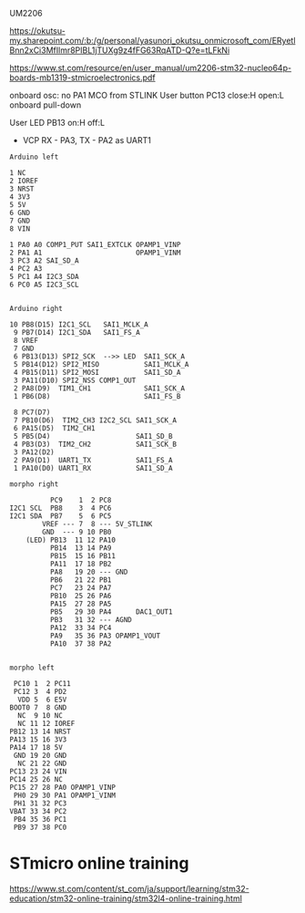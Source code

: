 UM2206

https://okutsu-my.sharepoint.com/:b:/g/personal/yasunori_okutsu_onmicrosoft_com/ERyetlBnn2xCi3MfIlmr8PIBL1jTUXg9z4fFG63RqATD-Q?e=tLFkNi

https://www.st.com/resource/en/user_manual/um2206-stm32-nucleo64p-boards-mb1319-stmicroelectronics.pdf

onboard osc: no
PA1 MCO from STLINK
User button PC13 close:H open:L onboard pull-down

User LED PB13 on:H off:L

- VCP RX - PA3, TX - PA2 as UART1


```
Arduino left

1 NC
2 IOREF
3 NRST
4 3V3
5 5V
6 GND
7 GND
8 VIN

1 PA0 A0 COMP1_PUT SAI1_EXTCLK OPAMP1_VINP
2 PA1 A1                       OPAMP1_VINM
3 PC3 A2 SAI_SD_A
4 PC2 A3
5 PC1 A4 I2C3_SDA
6 PC0 A5 I2C3_SCL


Arduino right

10 PB8(D15) I2C1_SCL   SAI1_MCLK_A
 9 PB7(D14) I2C1_SDA   SAI1_FS_A
 8 VREF
 7 GND
 6 PB13(D13) SPI2_SCK  -->> LED  SAI1_SCK_A
 5 PB14(D12) SPI2_MISO           SAI1_MCLK_A
 4 PB15(D11) SPI2_MOSI           SAI1_SD_A
 3 PA11(D10) SPI2_NSS COMP1_OUT
 2 PA8(D9)  TIM1_CH1             SAI1_SCK_A
 1 PB6(D8)                       SAI1_FS_B

 8 PC7(D7)  
 7 PB10(D6)  TIM2_CH3 I2C2_SCL SAI1_SCK_A
 6 PA15(D5)  TIM2_CH1
 5 PB5(D4)                     SAI1_SD_B
 4 PB3(D3)  TIM2_CH2           SAI1_SCK_B
 3 PA12(D2)  
 2 PA9(D1)  UART1_TX           SAI1_FS_A
 1 PA10(D0) UART1_RX           SAI1_SD_A

morpho right

          PC9    1  2 PC8
I2C1 SCL  PB8    3  4 PC6
I2C1 SDA  PB7    5  6 PC5
        VREF --- 7  8 --- 5V_STLINK
        GND  --- 9 10 PB0
    (LED) PB13  11 12 PA10
          PB14  13 14 PA9
          PB15  15 16 PB11
          PA11  17 18 PB2
          PA8   19 20 --- GND
          PB6   21 22 PB1
          PC7   23 24 PA7
          PB10  25 26 PA6
          PA15  27 28 PA5
          PB5   29 30 PA4      DAC1_OUT1
          PB3   31 32 --- AGND
          PA12  33 34 PC4
          PA9   35 36 PA3 OPAMP1_VOUT
          PA10  37 38 PA2


morpho left

 PC10 1  2 PC11
 PC12 3  4 PD2
  VDD 5  6 E5V
BOOT0 7  8 GND
  NC  9 10 NC
  NC 11 12 IOREF
PB12 13 14 NRST
PA13 15 16 3V3
PA14 17 18 5V
 GND 19 20 GND
  NC 21 22 GND
PC13 23 24 VIN
PC14 25 26 NC
PC15 27 28 PA0 OPAMP1_VINP
 PH0 29 30 PA1 OPAMP1_VINM
 PH1 31 32 PC3
VBAT 33 34 PC2
 PB4 35 36 PC1
 PB9 37 38 PC0
```

# STmicro online training

https://www.st.com/content/st_com/ja/support/learning/stm32-education/stm32-online-training/stm32l4-online-training.html

